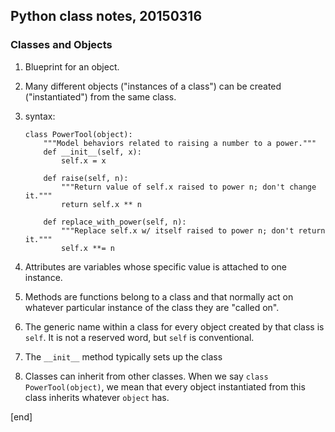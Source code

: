 ## Python class notes, 20150316

### Classes and Objects

 1. Blueprint for an object. 
 1. Many different objects ("instances of a class") can be created ("instantiated") from the same class.
 1. syntax:

        class PowerTool(object):
            """Model behaviors related to raising a number to a power."""
            def __init__(self, x):
                self.x = x

            def raise(self, n):
                """Return value of self.x raised to power n; don't change it."""
                return self.x ** n

            def replace_with_power(self, n):
                """Replace self.x w/ itself raised to power n; don't return it."""
                self.x **= n

 1. Attributes are variables whose specific value is attached to one instance.
 1. Methods are functions belong to a class and that normally act on whatever particular instance of the class they are "called on".
 1. The generic name within a class for every object created by that class is `self`. It is not a reserved word, but `self` is conventional.
 1. The `__init__` method typically sets up the class
 1. Classes can inherit from other classes. When we say `class PowerTool(object)`, we mean that every object instantiated from this class inherits whatever `object` has.

[end]